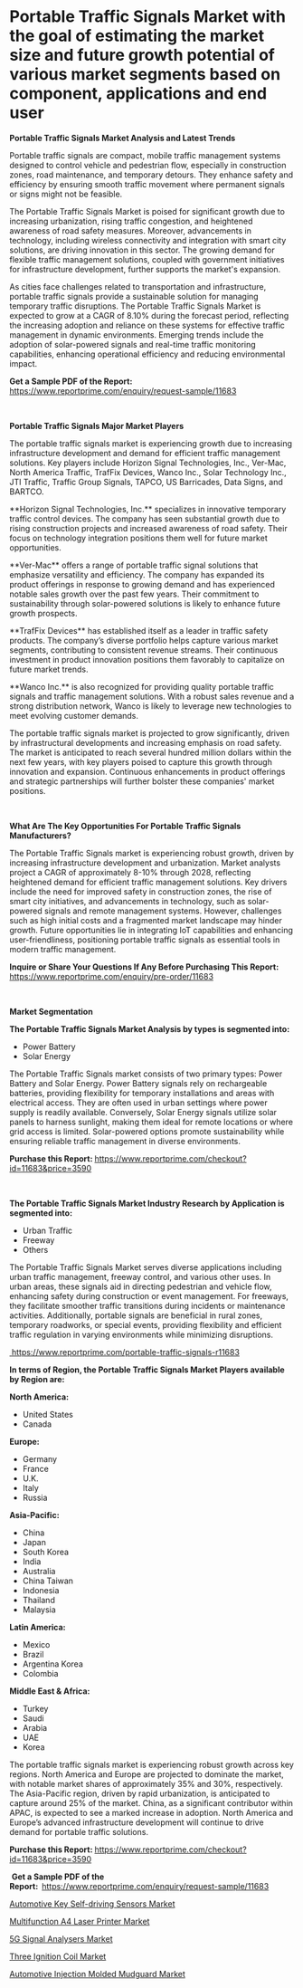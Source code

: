 <p><h1>Portable Traffic Signals Market with the goal of estimating the market size and future growth potential of various market segments based on component, applications and end user</h1></p><p><strong>Portable Traffic Signals Market Analysis and Latest Trends</strong></p>
<p><p>Portable traffic signals are compact, mobile traffic management systems designed to control vehicle and pedestrian flow, especially in construction zones, road maintenance, and temporary detours. They enhance safety and efficiency by ensuring smooth traffic movement where permanent signals or signs might not be feasible. </p><p>The Portable Traffic Signals Market is poised for significant growth due to increasing urbanization, rising traffic congestion, and heightened awareness of road safety measures. Moreover, advancements in technology, including wireless connectivity and integration with smart city solutions, are driving innovation in this sector. The growing demand for flexible traffic management solutions, coupled with government initiatives for infrastructure development, further supports the market's expansion.</p><p>As cities face challenges related to transportation and infrastructure, portable traffic signals provide a sustainable solution for managing temporary traffic disruptions. The Portable Traffic Signals Market is expected to grow at a CAGR of 8.10% during the forecast period, reflecting the increasing adoption and reliance on these systems for effective traffic management in dynamic environments. Emerging trends include the adoption of solar-powered signals and real-time traffic monitoring capabilities, enhancing operational efficiency and reducing environmental impact.</p></p>
<p><strong>Get a Sample PDF of the Report:&nbsp;</strong> <a href="https://www.reportprime.com/enquiry/request-sample/11683?utm_campaign=62&utm_medium=2&utm_source=Github&utm_content=ia&utm_term=24032025&utm_id=portable-traffic-signals">https://www.reportprime.com/enquiry/request-sample/11683</a></p>
<p>&nbsp;</p>
<p><strong>Portable Traffic Signals Major Market Players</strong></p>
<p><p>The portable traffic signals market is experiencing growth due to increasing infrastructure development and demand for efficient traffic management solutions. Key players include Horizon Signal Technologies, Inc., Ver-Mac, North America Traffic, TrafFix Devices, Wanco Inc., Solar Technology Inc., JTI Traffic, Traffic Group Signals, TAPCO, US Barricades, Data Signs, and BARTCO.</p><p>**Horizon Signal Technologies, Inc.** specializes in innovative temporary traffic control devices. The company has seen substantial growth due to rising construction projects and increased awareness of road safety. Their focus on technology integration positions them well for future market opportunities.</p><p>**Ver-Mac** offers a range of portable traffic signal solutions that emphasize versatility and efficiency. The company has expanded its product offerings in response to growing demand and has experienced notable sales growth over the past few years. Their commitment to sustainability through solar-powered solutions is likely to enhance future growth prospects.</p><p>**TrafFix Devices** has established itself as a leader in traffic safety products. The company’s diverse portfolio helps capture various market segments, contributing to consistent revenue streams. Their continuous investment in product innovation positions them favorably to capitalize on future market trends.</p><p>**Wanco Inc.** is also recognized for providing quality portable traffic signals and traffic management solutions. With a robust sales revenue and a strong distribution network, Wanco is likely to leverage new technologies to meet evolving customer demands.</p><p>The portable traffic signals market is projected to grow significantly, driven by infrastructural developments and increasing emphasis on road safety. The market is anticipated to reach several hundred million dollars within the next few years, with key players poised to capture this growth through innovation and expansion. Continuous enhancements in product offerings and strategic partnerships will further bolster these companies' market positions.</p></p>
<p>&nbsp;</p>
<p><strong>What Are The Key Opportunities For Portable Traffic Signals Manufacturers?</strong></p>
<p><p>The Portable Traffic Signals market is experiencing robust growth, driven by increasing infrastructure development and urbanization. Market analysts project a CAGR of approximately 8-10% through 2028, reflecting heightened demand for efficient traffic management solutions. Key drivers include the need for improved safety in construction zones, the rise of smart city initiatives, and advancements in technology, such as solar-powered signals and remote management systems. However, challenges such as high initial costs and a fragmented market landscape may hinder growth. Future opportunities lie in integrating IoT capabilities and enhancing user-friendliness, positioning portable traffic signals as essential tools in modern traffic management.</p></p>
<p><strong>Inquire or Share Your Questions If Any Before Purchasing This Report:</strong> <a href="https://www.reportprime.com/enquiry/pre-order/11683?utm_campaign=62&utm_medium=2&utm_source=Github&utm_content=ia&utm_term=24032025&utm_id=portable-traffic-signals">https://www.reportprime.com/enquiry/pre-order/11683</a></p>
<p>&nbsp;</p>
<p><strong>Market Segmentation</strong></p>
<p><strong>The Portable Traffic Signals Market Analysis by types is segmented into:</strong></p>
<p><ul><li>Power Battery</li><li>Solar Energy</li></ul></p>
<p><p>The Portable Traffic Signals market consists of two primary types: Power Battery and Solar Energy. Power Battery signals rely on rechargeable batteries, providing flexibility for temporary installations and areas with electrical access. They are often used in urban settings where power supply is readily available. Conversely, Solar Energy signals utilize solar panels to harness sunlight, making them ideal for remote locations or where grid access is limited. Solar-powered options promote sustainability while ensuring reliable traffic management in diverse environments.</p></p>
<p><strong>Purchase this Report:&nbsp;</strong><a href="https://www.reportprime.com/checkout?id=11683&price=3590&utm_campaign=62&utm_medium=2&utm_source=Github&utm_content=ia&utm_term=24032025&utm_id=portable-traffic-signals">https://www.reportprime.com/checkout?id=11683&price=3590</a></p>
<p>&nbsp;</p>
<p><strong>The Portable Traffic Signals Market Industry Research by Application is segmented into:</strong></p>
<p><ul><li>Urban Traffic</li><li>Freeway</li><li>Others</li></ul></p>
<p><p>The Portable Traffic Signals Market serves diverse applications including urban traffic management, freeway control, and various other uses. In urban areas, these signals aid in directing pedestrian and vehicle flow, enhancing safety during construction or event management. For freeways, they facilitate smoother traffic transitions during incidents or maintenance activities. Additionally, portable signals are beneficial in rural zones, temporary roadworks, or special events, providing flexibility and efficient traffic regulation in varying environments while minimizing disruptions.</p></p>
<p><a href="https://www.reportprime.com/portable-traffic-signals-r11683?utm_campaign=62&utm_medium=2&utm_source=Github&utm_content=ia&utm_term=24032025&utm_id=portable-traffic-signals">&nbsp;https://www.reportprime.com/portable-traffic-signals-r11683</a></p>
<p><strong>In terms of Region, the Portable Traffic Signals Market Players available by Region are:</strong></p>
<p>
    <p> <strong> North America: </strong>
        <ul>
            <li>United States</li>
            <li>Canada</li>
        </ul>
        </p> 
    <p> <strong> Europe: </strong>
        <ul>
            <li>Germany</li>
            <li>France</li>
            <li>U.K.</li>
            <li>Italy</li>
            <li>Russia</li>
        </ul>
        </p> 
    <p> <strong> Asia-Pacific: </strong>
        <ul>
            <li>China</li>
            <li>Japan</li>
            <li>South Korea</li>
            <li>India</li>
            <li>Australia</li>
            <li>China Taiwan</li>
            <li>Indonesia</li>
            <li>Thailand</li>
            <li>Malaysia</li>
        </ul>
        </p> 
    <p> <strong> Latin America: </strong>
        <ul>
            <li>Mexico</li>
            <li>Brazil</li>
            <li>Argentina Korea</li>
            <li>Colombia</li>
        </ul>
        </p> 
    <p> <strong> Middle East & Africa: </strong>
        <ul>
            <li>Turkey</li>
            <li>Saudi</li>
            <li>Arabia</li>
            <li>UAE</li>
            <li>Korea</li>
        </ul>
    </p>
    </p>
<p><p>The portable traffic signals market is experiencing robust growth across key regions. North America and Europe are projected to dominate the market, with notable market shares of approximately 35% and 30%, respectively. The Asia-Pacific region, driven by rapid urbanization, is anticipated to capture around 25% of the market. China, as a significant contributor within APAC, is expected to see a marked increase in adoption. North America and Europe’s advanced infrastructure development will continue to drive demand for portable traffic solutions.</p></p>
<p><strong>Purchase this Report: </strong><a href="https://www.reportprime.com/checkout?id=11683&price=3590&utm_campaign=62&utm_medium=2&utm_source=Github&utm_content=ia&utm_term=24032025&utm_id=portable-traffic-signals">https://www.reportprime.com/checkout?id=11683&price=3590</a></p>
<p>&nbsp;<strong>Get a Sample PDF of the Report:&nbsp;&nbsp;</strong><a href="https://www.reportprime.com/enquiry/request-sample/11683?utm_campaign=62&utm_medium=2&utm_source=Github&utm_content=ia&utm_term=24032025&utm_id=portable-traffic-signals">https://www.reportprime.com/enquiry/request-sample/11683</a></p>
<p><strong></strong></p>
<p><p><a href="https://github.com/knipsfilip8f/Market-Research-Report-List-1/blob/main/automotive-key-self-driving-sensors-market.md?utm_campaign=62&utm_medium=2&utm_source=Github&utm_content=ia&utm_term=24032025&utm_id=portable-traffic-signals">Automotive Key Self-driving Sensors Market</a></p><p><a href="https://github.com/vaeilabin/Market-Research-Report-List-1/blob/main/multifunction-a4-laser-printer-market.md?utm_campaign=62&utm_medium=2&utm_source=Github&utm_content=ia&utm_term=24032025&utm_id=portable-traffic-signals">Multifunction A4 Laser Printer Market</a></p><p><a href="https://github.com/alekitanis/Market-Research-Report-List-1/blob/main/5g-signal-analysers-market.md?utm_campaign=62&utm_medium=2&utm_source=Github&utm_content=ia&utm_term=24032025&utm_id=portable-traffic-signals">5G Signal Analysers Market</a></p><p><a href="https://github.com/bilkbitsch/Market-Research-Report-List-1/blob/main/three-ignition-coil-market.md?utm_campaign=62&utm_medium=2&utm_source=Github&utm_content=ia&utm_term=24032025&utm_id=portable-traffic-signals">Three Ignition Coil Market</a></p><p><a href="https://github.com/hirtzhulstsq/Market-Research-Report-List-1/blob/main/automotive-injection-molded-mudguard-market.md?utm_campaign=62&utm_medium=2&utm_source=Github&utm_content=ia&utm_term=24032025&utm_id=portable-traffic-signals">Automotive Injection Molded Mudguard Market</a></p></p>